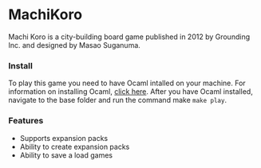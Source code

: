# MachiKoro

Machi Koro is a city-building board game published in 2012 by Grounding Inc. and designed by Masao Suganuma.

### Install
To play this game you need to have Ocaml intalled on your machine. For information on installing Ocaml, [click here](https://ocaml.org/docs/install.html). After you have Ocaml installed, navigate to the base folder and run the command make ```make play```.

### Features
- Supports expansion packs
- Ability to create expansion packs
- Ability to save a load games
